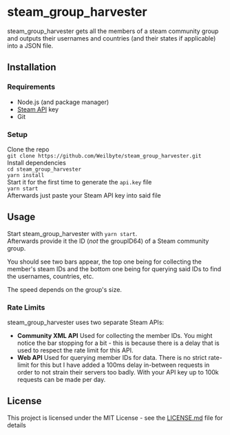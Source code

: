 # steam_group_harvester

steam_group_harvester gets all the members of a steam community group and outputs their usernames and countries (and their states if applicable) into a JSON file. 

## Installation

### Requirements
* Node.js (and package manager)
* [Steam API](https://steamcommunity.com/dev/apikey) key
* Git

### Setup
Clone the repo    
`git clone https://github.com/Weilbyte/steam_group_harvester.git`    
Install dependencies  
`cd steam_group_harvester`  
`yarn install`   
Start it for the first time to generate the `api.key` file   
`yarn start`    
Afterwards just paste your Steam API key into said file

## Usage
Start steam_group_harvester with `yarn start`.      
Afterwards provide it the ID (*not* the groupID64) of a Steam community group.    
   
You should see two bars appear, the top one being for collecting the member's steam IDs and the bottom one being for querying said IDs to find the usernames, countries, etc.   

The speed depends on the group's size. 

### Rate Limits
steam_group_harvester uses two separate Steam APIs:
* **Community XML API** Used for collecting the member IDs. You might notice the bar stopping for a bit - this is because there is a delay that is used to respect the rate limit for this API.
* **Web API** Used for querying member IDs for data. There is no strict rate-limit for this but I have added a 100ms delay in-between requests in order to not strain their servers too badly. With your API key up to 100k requests can be made per day.

## License

This project is licensed under the MIT License - see the [LICENSE.md](LICENSE.md) file for details
